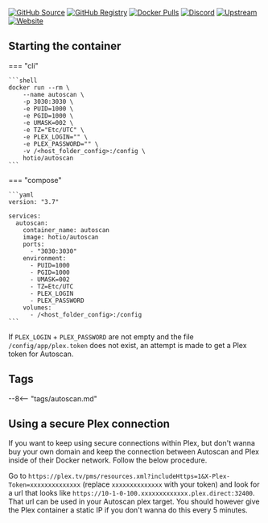 [![GitHub Source](https://img.shields.io/badge/github-source-ffb64c?style=flat-square&logo=github&logoColor=white&labelColor=757575)](https://github.com/hotio/autoscan)
[![GitHub Registry](https://img.shields.io/badge/github-registry-ffb64c?style=flat-square&logo=github&logoColor=white&labelColor=757575)](https://github.com/orgs/hotio/packages/container/package/autoscan)
[![Docker Pulls](https://img.shields.io/docker/pulls/hotio/autoscan?color=ffb64c&style=flat-square&label=pulls&logo=docker&logoColor=white&labelColor=757575)](https://hub.docker.com/r/hotio/autoscan)
[![Discord](https://img.shields.io/discord/610068305893523457?style=flat-square&color=ffb64c&label=discord&logo=discord&logoColor=white&labelColor=757575)](https://hotio.dev/discord)
[![Upstream](https://img.shields.io/badge/upstream-project-ffb64c?style=flat-square&labelColor=757575)](https://github.com/Cloudbox/autoscan)
[![Website](https://img.shields.io/badge/website-hotio.dev-ffb64c?style=flat-square&labelColor=757575)](https://hotio.dev/containers/autoscan)

## Starting the container

=== "cli"

    ```shell
    docker run --rm \
        --name autoscan \
        -p 3030:3030 \
        -e PUID=1000 \
        -e PGID=1000 \
        -e UMASK=002 \
        -e TZ="Etc/UTC" \
        -e PLEX_LOGIN="" \
        -e PLEX_PASSWORD="" \
        -v /<host_folder_config>:/config \
        hotio/autoscan
    ```

=== "compose"

    ```yaml
    version: "3.7"

    services:
      autoscan:
        container_name: autoscan
        image: hotio/autoscan
        ports:
          - "3030:3030"
        environment:
          - PUID=1000
          - PGID=1000
          - UMASK=002
          - TZ=Etc/UTC
          - PLEX_LOGIN
          - PLEX_PASSWORD
        volumes:
          - /<host_folder_config>:/config
    ```

If `PLEX_LOGIN` + `PLEX_PASSWORD` are not empty and the file `/config/app/plex.token` does not exist, an attempt is made to get a Plex token for Autoscan.

## Tags

--8<-- "tags/autoscan.md"

## Using a secure Plex connection

If you want to keep using secure connections within Plex, but don't wanna buy your own domain and keep the connection between Autoscan and Plex inside of their Docker network. Follow the below procedure.

Go to `https://plex.tv/pms/resources.xml?includeHttps=1&X-Plex-Token=xxxxxxxxxxxxxx` (replace `xxxxxxxxxxxxxx` with your token) and look for a url that looks like `https://10-1-0-100.xxxxxxxxxxxxx.plex.direct:32400`. That url can be used in your Autoscan plex target. You should however give the Plex container a static IP if you don't wanna do this every 5 minutes.
